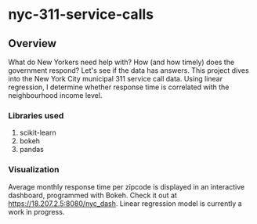 # nyc-311-service-calls

## Overview
What do New Yorkers need help with? How (and how timely) does the government respond? Let's see if the data has answers.
This project dives into the New York City municipal 311 service call data. Using linear regression, I determine whether response time is correlated with the neighbourhood income level. 

### Libraries used
1. scikit-learn
2. bokeh
3. pandas

### Visualization
Average monthly response time per zipcode is displayed in an interactive dashboard, programmed with Bokeh. Check it out at https://18.207.2.5:8080/nyc_dash. Linear regression model is currently a work in progress.
